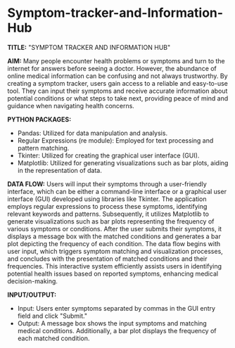 # Symptom-tracker-and-Information-Hub
**TITLE:**
"SYMPTOM TRACKER AND INFORMATION HUB"

**AIM:** 
Many people encounter health problems or symptoms and turn to the internet for answers before seeing a doctor. However, the abundance of online medical information can be confusing and not always trustworthy. By creating a symptom tracker, users gain access to a reliable and easy-to-use tool. They can input their symptoms and receive accurate information about potential conditions or what steps to take next, providing peace of mind and guidance when navigating health concerns.

**PYTHON PACKAGES:**
- Pandas: Utilized for data manipulation and analysis.
- Regular Expressions (re module): Employed for text processing and pattern matching.
- Tkinter: Utilized for creating the graphical user interface (GUI).
- Matplotlib: Utilized for generating visualizations such as bar plots, aiding in the representation of data.

**DATA FLOW:**
Users will input their symptoms through a user-friendly interface, which can be either a command-line interface or a graphical user interface (GUI) developed using libraries like Tkinter. The application employs regular expressions to process these symptoms, identifying relevant keywords and patterns. Subsequently, it utilizes Matplotlib to generate visualizations such as bar plots representing the frequency of various symptoms or conditions. After the user submits their symptoms, it displays a message box with the matched conditions and generates a bar plot depicting the frequency of each condition. The data flow begins with user input, which triggers symptom matching and visualization processes, and concludes with the presentation of matched conditions and their frequencies. This interactive system efficiently assists users in identifying potential health issues based on reported symptoms, enhancing medical decision-making.

**INPUT/OUTPUT:**
- Input: Users enter symptoms separated by commas in the GUI entry field and click "Submit."
- Output: A message box shows the input symptoms and matching medical conditions. Additionally, a bar plot displays the frequency of each matched condition.
